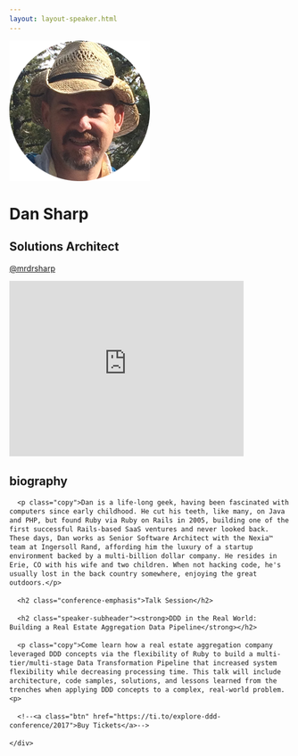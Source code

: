 ```yaml
---
layout: layout-speaker.html
---
```


<div class="container section featured-speaker">
  <div class="row">
    <div class="col-xs-12 col-sm-2 img-container">
      <img class="speaker-page-img" src="../img/speakers/Dan-Sharp-ON.png" />
      </div>
    <div class="col-xs-12 col-sm-10 copy-container">
      <h1 class="speaker-header">Dan Sharp</h1>
      <h2 class="speaker-subtitle">Solutions Architect</h2>
      <p class="copy"><a class="speaker-handle" href="https://twitter.com/@mrdrsharp" target="_blank">@mrdrsharp</a></p>
      <div class="video-responsive">
        <iframe width="420" height="315" src="http://www.youtube.com/embed/9FC_0WMmgKk" frameborder="0" allowfullscreen></iframe>
      </div>
      <h2 class="speaker-subheader"><strong>biography</strong></h2>

      <p class="copy">Dan is a life-long geek, having been fascinated with computers since early childhood. He cut his teeth, like many, on Java and PHP, but found Ruby via Ruby on Rails in 2005, building one of the first successful Rails-based SaaS ventures and never looked back. These days, Dan works as Senior Software Architect with the Nexia™ team at Ingersoll Rand, affording him the luxury of a startup environment backed by a multi-billion dollar company. He resides in Erie, CO with his wife and two children. When not hacking code, he's usually lost in the back country somewhere, enjoying the great outdoors.</p>

      <h2 class="conference-emphasis">Talk Session</h2>

      <h2 class="speaker-subheader"><strong>DDD in the Real World: Building a Real Estate Aggregation Data Pipeline</strong></h2>

      <p class="copy">Come learn how a real estate aggregation company leveraged DDD concepts via the flexibility of Ruby to build a multi-tier/multi-stage Data Transformation Pipeline that increased system flexibility while decreasing processing time. This talk will include architecture, code samples, solutions, and lessons learned from the trenches when applying DDD concepts to a complex, real-world problem.<p>

      <!--<a class="btn" href="https://ti.to/explore-ddd-conference/2017">Buy Tickets</a>-->

    </div>
</div>
</div>
